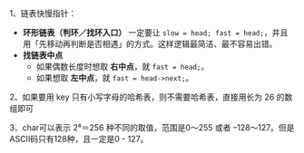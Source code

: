 1、链表快慢指针：

* **环形链表（判环／找环入口）**
  一定要让 `slow = head; fast = head;`，并且用「先移动再判断是否相遇」的方式。这样逻辑最简洁、最不容易出错。
* **找链表中点**
  * 如果偶数长度时想取 **右中点**，就 `fast = head;`。
  * 如果想取 **左中点**，就 `fast = head->next;`。

2、如果要用 key 只有小写字母的哈希表，则不需要哈希表，直接用长为 26 的数组即可

3、char可以表示 2⁸＝256 种不同的取值，范围是0～255 或者 –128～127。但是ASCII码只有128种，且一定是0 - 127。
